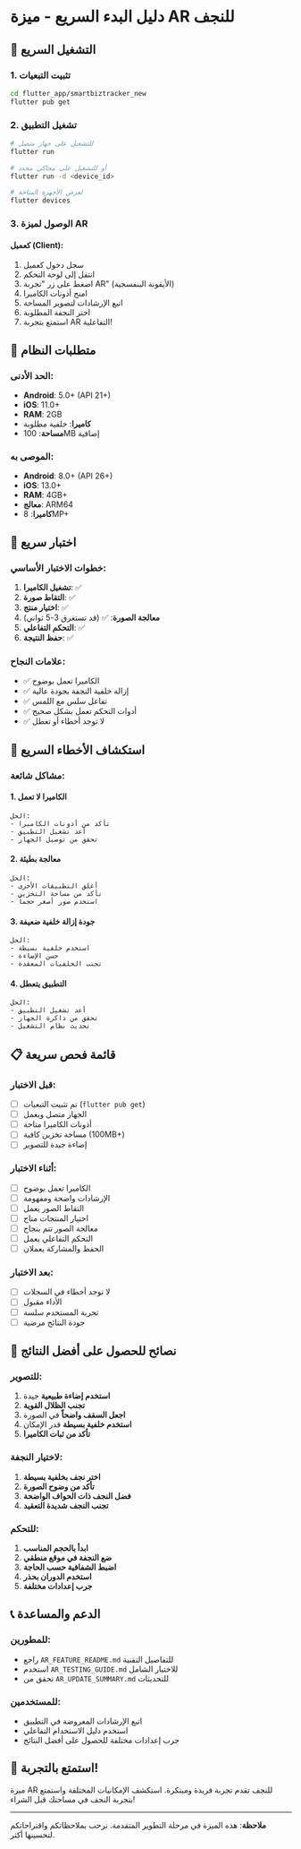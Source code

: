 # دليل البدء السريع - ميزة AR للنجف

## 🚀 التشغيل السريع

### 1. تثبيت التبعيات
```bash
cd flutter_app/smartbiztracker_new
flutter pub get
```

### 2. تشغيل التطبيق
```bash
# للتشغيل على جهاز متصل
flutter run

# أو للتشغيل على محاكي محدد
flutter run -d <device_id>

# لعرض الأجهزة المتاحة
flutter devices
```

### 3. الوصول لميزة AR

#### كعميل (Client):
1. سجل دخول كعميل
2. انتقل إلى لوحة التحكم
3. اضغط على زر "تجربة AR" (الأيقونة البنفسجية)
4. امنح أذونات الكاميرا
5. اتبع الإرشادات لتصوير المساحة
6. اختر النجفة المطلوبة
7. استمتع بتجربة AR التفاعلية!

## 📱 متطلبات النظام

### الحد الأدنى:
- **Android**: 5.0+ (API 21+)
- **iOS**: 11.0+
- **RAM**: 2GB
- **كاميرا**: خلفية مطلوبة
- **مساحة**: 100MB إضافية

### الموصى به:
- **Android**: 8.0+ (API 26+)
- **iOS**: 13.0+
- **RAM**: 4GB+
- **معالج**: ARM64
- **كاميرا**: 8MP+

## 🎯 اختبار سريع

### خطوات الاختبار الأساسي:
1. **تشغيل الكاميرا**: ✅
2. **التقاط صورة**: ✅
3. **اختيار منتج**: ✅
4. **معالجة الصورة**: ✅ (قد تستغرق 3-5 ثواني)
5. **التحكم التفاعلي**: ✅
6. **حفظ النتيجة**: ✅

### علامات النجاح:
- ✅ الكاميرا تعمل بوضوح
- ✅ إزالة خلفية النجفة بجودة عالية
- ✅ تفاعل سلس مع اللمس
- ✅ أدوات التحكم تعمل بشكل صحيح
- ✅ لا توجد أخطاء أو تعطل

## 🔧 استكشاف الأخطاء السريع

### مشاكل شائعة:

#### 1. الكاميرا لا تعمل
```
الحل:
- تأكد من أذونات الكاميرا
- أعد تشغيل التطبيق
- تحقق من توصيل الجهاز
```

#### 2. معالجة بطيئة
```
الحل:
- أغلق التطبيقات الأخرى
- تأكد من مساحة التخزين
- استخدم صور أصغر حجماً
```

#### 3. جودة إزالة خلفية ضعيفة
```
الحل:
- استخدم خلفية بسيطة
- حسن الإضاءة
- تجنب الخلفيات المعقدة
```

#### 4. التطبيق يتعطل
```
الحل:
- أعد تشغيل التطبيق
- تحقق من ذاكرة الجهاز
- تحديث نظام التشغيل
```

## 📋 قائمة فحص سريعة

### قبل الاختبار:
- [ ] تم تثبيت التبعيات (`flutter pub get`)
- [ ] الجهاز متصل ويعمل
- [ ] أذونات الكاميرا متاحة
- [ ] مساحة تخزين كافية (100MB+)
- [ ] إضاءة جيدة للتصوير

### أثناء الاختبار:
- [ ] الكاميرا تعمل بوضوح
- [ ] الإرشادات واضحة ومفهومة
- [ ] التقاط الصور يعمل
- [ ] اختيار المنتجات متاح
- [ ] معالجة الصور تتم بنجاح
- [ ] التحكم التفاعلي يعمل
- [ ] الحفظ والمشاركة يعملان

### بعد الاختبار:
- [ ] لا توجد أخطاء في السجلات
- [ ] الأداء مقبول
- [ ] تجربة المستخدم سلسة
- [ ] جودة النتائج مرضية

## 🎨 نصائح للحصول على أفضل النتائج

### للتصوير:
1. **استخدم إضاءة طبيعية** جيدة
2. **تجنب الظلال القوية**
3. **اجعل السقف واضحاً** في الصورة
4. **استخدم خلفية بسيطة** قدر الإمكان
5. **تأكد من ثبات الكاميرا**

### لاختيار النجفة:
1. **اختر نجف بخلفية بسيطة**
2. **تأكد من وضوح الصورة**
3. **فضل النجف ذات الحواف الواضحة**
4. **تجنب النجف شديدة التعقيد**

### للتحكم:
1. **ابدأ بالحجم المناسب**
2. **ضع النجفة في موقع منطقي**
3. **اضبط الشفافية حسب الحاجة**
4. **استخدم الدوران بحذر**
5. **جرب إعدادات مختلفة**

## 📞 الدعم والمساعدة

### للمطورين:
- راجع `AR_FEATURE_README.md` للتفاصيل التقنية
- استخدم `AR_TESTING_GUIDE.md` للاختبار الشامل
- تحقق من `AR_UPDATE_SUMMARY.md` للتحديثات

### للمستخدمين:
- اتبع الإرشادات المعروضة في التطبيق
- استخدم دليل الاستخدام التفاعلي
- جرب إعدادات مختلفة للحصول على أفضل النتائج

## 🎉 استمتع بالتجربة!

ميزة AR للنجف تقدم تجربة فريدة ومبتكرة. استكشف الإمكانيات المختلفة واستمتع بتجربة النجف في مساحتك قبل الشراء!

---

**ملاحظة**: هذه الميزة في مرحلة التطوير المتقدمة. نرحب بملاحظاتكم واقتراحاتكم لتحسينها أكثر.
